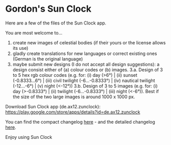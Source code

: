 # Gordon's Sun Clock

Here are a few of the files of the Sun Clock app. 

You are most welcome to... 

1. create new images of celestial bodies (if their yours or the license allows its use)
2. gladly create translations for new languages or correct existing ones (German is the original language)  
3. maybe submit new designs (I do not accept all design suggestions): a design consist either of (a) colour codes or (b) images.
3.a. Design of 3 to 5 hex rgb colour codes (e.g. for: (i) day (>6°) | (ii) sunset (-0.8333...6°) | (iii) civil twilight (-6...-0.8333°) | (iv) nautical twilight (-12...-6°) | (v) night (<-12°))
3.b. Design of 3 to 5 images (e.g. for: (i) day (>-0.8333°) | (ii) twilight (-6...-0.8333°) | (iii) night (<-6°)). Best if the size of the two large images is around 1000 x 1000 px. 

Download Sun Clock app (de.ax12.zunclock):
https://play.google.com/store/apps/details?id=de.ax12.zunclock

You can find the compact changelog [here](./WHATSNEW.md) - and the detailed changelog [here](./CHANGELOG.md).

Enjoy using Sun Clock



